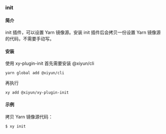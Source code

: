 ### init

#### 简介

init 插件，可以设置 Yarn 镜像源。安装 init 插件后会拷贝一份设置 Yarn 镜像源的代码，不需要手动写。

#### 安装
使用 xy-plugin-init 首先需要安装 @xiyun/cli

```shell
yarn global add @xiyun/cli
```
再执行
```shell
xy add @xiyun/xy-plugin-init
```

#### 示例
拷贝 Yarn 镜像源代码：
```shell
$ xy init
```
